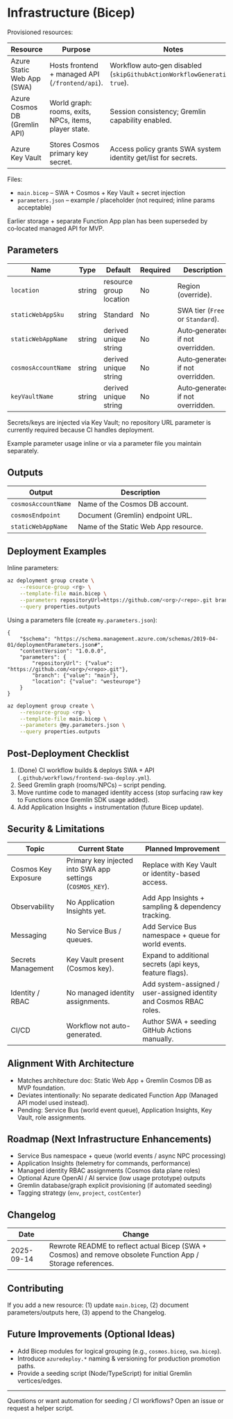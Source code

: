 # Infrastructure (Bicep)

Provisioned resources:

| Resource                      | Purpose                                               | Notes                                                                    |
| ----------------------------- | ----------------------------------------------------- | ------------------------------------------------------------------------ |
| Azure Static Web App (SWA)    | Hosts frontend + managed API (`/frontend/api`).       | Workflow auto‑gen disabled (`skipGithubActionWorkflowGeneration: true`). |
| Azure Cosmos DB (Gremlin API) | World graph: rooms, exits, NPCs, items, player state. | Session consistency; Gremlin capability enabled.                         |
| Azure Key Vault               | Stores Cosmos primary key secret.                     | Access policy grants SWA system identity get/list for secrets.           |

Files:

- `main.bicep` – SWA + Cosmos + Key Vault + secret injection
- `parameters.json` – example / placeholder (not required; inline params acceptable)

Earlier storage + separate Function App plan has been superseded by co‑located managed API for MVP.

## Parameters

| Name                | Type   | Default                 | Required | Description                       |
| ------------------- | ------ | ----------------------- | -------- | --------------------------------- |
| `location`          | string | resource group location | No       | Region (override).                |
| `staticWebAppSku`   | string | Standard                | No       | SWA tier (`Free` or `Standard`).  |
| `staticWebAppName`  | string | derived unique string   | No       | Auto‑generated if not overridden. |
| `cosmosAccountName` | string | derived unique string   | No       | Auto‑generated if not overridden. |
| `keyVaultName`      | string | derived unique string   | No       | Auto‑generated if not overridden. |

Secrets/keys are injected via Key Vault; no repository URL parameter is currently required because CI handles deployment.

Example parameter usage inline or via a parameter file you maintain separately.

## Outputs

| Output              | Description                          |
| ------------------- | ------------------------------------ |
| `cosmosAccountName` | Name of the Cosmos DB account.       |
| `cosmosEndpoint`    | Document (Gremlin) endpoint URL.     |
| `staticWebAppName`  | Name of the Static Web App resource. |

## Deployment Examples

Inline parameters:

```bash
az deployment group create \
	--resource-group <rg> \
	--template-file main.bicep \
	--parameters repositoryUrl=https://github.com/<org>/<repo>.git branch=main \
	--query properties.outputs
```

Using a parameters file (create `my.parameters.json`):

```jsonc
{
    "$schema": "https://schema.management.azure.com/schemas/2019-04-01/deploymentParameters.json#",
    "contentVersion": "1.0.0.0",
    "parameters": {
        "repositoryUrl": {"value": "https://github.com/<org>/<repo>.git"},
        "branch": {"value": "main"},
        "location": {"value": "westeurope"}
    }
}
```

```bash
az deployment group create \
	--resource-group <rg> \
	--template-file main.bicep \
	--parameters @my.parameters.json \
	--query properties.outputs
```

## Post-Deployment Checklist

1. (Done) CI workflow builds & deploys SWA + API (`.github/workflows/frontend-swa-deploy.yml`).
2. Seed Gremlin graph (rooms/NPCs) – script pending.
3. Move runtime code to managed identity access (stop surfacing raw key to Functions once Gremlin SDK usage added).
4. Add Application Insights + instrumentation (future Bicep update).

## Security & Limitations

| Topic               | Current State                                              | Planned Improvement                                                 |
| ------------------- | ---------------------------------------------------------- | ------------------------------------------------------------------- |
| Cosmos Key Exposure | Primary key injected into SWA app settings (`COSMOS_KEY`). | Replace with Key Vault or identity-based access.                    |
| Observability       | No Application Insights yet.                               | Add App Insights + sampling & dependency tracking.                  |
| Messaging           | No Service Bus / queues.                                   | Add Service Bus namespace + queue for world events.                 |
| Secrets Management  | Key Vault present (Cosmos key).                            | Expand to additional secrets (api keys, feature flags).             |
| Identity / RBAC     | No managed identity assignments.                           | Add system-assigned / user-assigned identity and Cosmos RBAC roles. |
| CI/CD               | Workflow not auto-generated.                               | Author SWA + seeding GitHub Actions manually.                       |

## Alignment With Architecture

- Matches architecture doc: Static Web App + Gremlin Cosmos DB as MVP foundation.
- Deviates intentionally: No separate dedicated Function App (Managed API model used instead).
- Pending: Service Bus (world event queue), Application Insights, Key Vault, role assignments.

## Roadmap (Next Infrastructure Enhancements)

- Service Bus namespace + queue (world events / async NPC processing)
- Application Insights (telemetry for commands, performance)
- Managed identity RBAC assignments (Cosmos data plane roles)
- Optional Azure OpenAI / AI service (low usage prototype) outputs
- Gremlin database/graph explicit provisioning (if automated seeding)
- Tagging strategy (`env`, `project`, `costCenter`)

## Changelog

| Date       | Change                                                                                                       |
| ---------- | ------------------------------------------------------------------------------------------------------------ |
| 2025-09-14 | Rewrote README to reflect actual Bicep (SWA + Cosmos) and remove obsolete Function App / Storage references. |

## Contributing

If you add a new resource: (1) update `main.bicep`, (2) document parameters/outputs here, (3) append to the Changelog.

## Future Improvements (Optional Ideas)

- Add Bicep modules for logical grouping (e.g., `cosmos.bicep`, `swa.bicep`).
- Introduce `azuredeploy.*` naming & versioning for production promotion paths.
- Provide a seeding script (Node/TypeScript) for initial Gremlin vertices/edges.

---

Questions or want automation for seeding / CI workflows? Open an issue or request a helper script.
